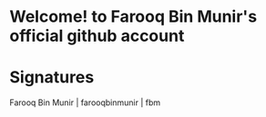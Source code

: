 # Welcome! to Farooq Bin Munir's official github account

# Signatures
Farooq Bin Munir | farooqbinmunir | fbm
